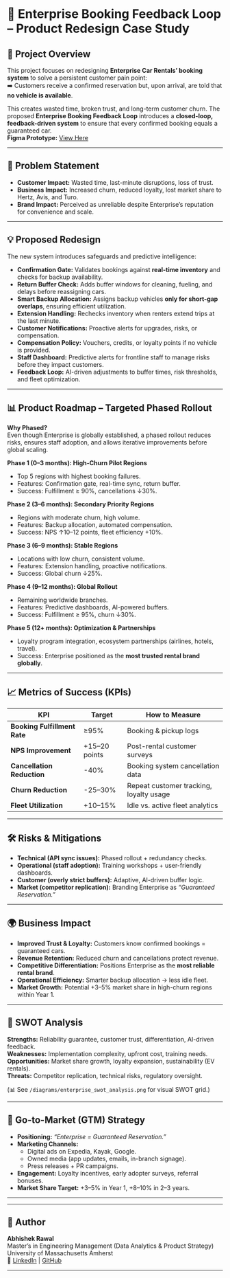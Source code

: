 # 🚗 Enterprise Booking Feedback Loop – Product Redesign Case Study  

## 📌 Project Overview  
This project focuses on redesigning **Enterprise Car Rentals’ booking system** to solve a persistent customer pain point:  
➡️ Customers receive a confirmed reservation but, upon arrival, are told that **no vehicle is available**.  

This creates wasted time, broken trust, and long-term customer churn. The proposed **Enterprise Booking Feedback Loop** introduces a **closed-loop, feedback-driven system** to ensure that every confirmed booking equals a guaranteed car.  
**Figma Prototype:** [View Here](https://www.figma.com/make/XexAuXfLaQ4Tck7QzW5hm7/User-Flow-Analysis?node-id=0-4&t=XSf9guNVpOqP25rq-1)  

---

## 🎯 Problem Statement  
- **Customer Impact:** Wasted time, last-minute disruptions, loss of trust.  
- **Business Impact:** Increased churn, reduced loyalty, lost market share to Hertz, Avis, and Turo.  
- **Brand Impact:** Perceived as unreliable despite Enterprise’s reputation for convenience and scale.  

---

## 💡 Proposed Redesign  
The new system introduces safeguards and predictive intelligence:  

- **Confirmation Gate:** Validates bookings against **real-time inventory** and checks for backup availability.  
- **Return Buffer Check:** Adds buffer windows for cleaning, fueling, and delays before reassigning cars.  
- **Smart Backup Allocation:** Assigns backup vehicles **only for short-gap overlaps**, ensuring efficient utilization.  
- **Extension Handling:** Rechecks inventory when renters extend trips at the last minute.  
- **Customer Notifications:** Proactive alerts for upgrades, risks, or compensation.  
- **Compensation Policy:** Vouchers, credits, or loyalty points if no vehicle is provided.  
- **Staff Dashboard:** Predictive alerts for frontline staff to manage risks before they impact customers.  
- **Feedback Loop:** AI-driven adjustments to buffer times, risk thresholds, and fleet optimization.  

---

## 📊 Product Roadmap – Targeted Phased Rollout  

**Why Phased?**  
Even though Enterprise is globally established, a phased rollout reduces risks, ensures staff adoption, and allows iterative improvements before global scaling.  

**Phase 1 (0–3 months): High-Churn Pilot Regions**  
- Top 5 regions with highest booking failures.  
- Features: Confirmation gate, real-time sync, return buffer.  
- Success: Fulfillment ≥ 90%, cancellations ↓30%.  

**Phase 2 (3–6 months): Secondary Priority Regions**  
- Regions with moderate churn, high volume.  
- Features: Backup allocation, automated compensation.  
- Success: NPS ↑10–12 points, fleet efficiency +10%.  

**Phase 3 (6–9 months): Stable Regions**  
- Locations with low churn, consistent volume.  
- Features: Extension handling, proactive notifications.  
- Success: Global churn ↓25%.  

**Phase 4 (9–12 months): Global Rollout**  
- Remaining worldwide branches.  
- Features: Predictive dashboards, AI-powered buffers.  
- Success: Fulfillment ≥ 95%, churn ↓30%.  

**Phase 5 (12+ months): Optimization & Partnerships**  
- Loyalty program integration, ecosystem partnerships (airlines, hotels, travel).  
- Success: Enterprise positioned as the **most trusted rental brand globally**.  

---

## 📈 Metrics of Success (KPIs)  

| **KPI** | **Target** | **How to Measure** |  
|---------|------------|---------------------|  
| **Booking Fulfillment Rate** | ≥95% | Booking & pickup logs |  
| **NPS Improvement** | +15–20 points | Post-rental customer surveys |  
| **Cancellation Reduction** | -40% | Booking system cancellation data |  
| **Churn Reduction** | -25–30% | Repeat customer tracking, loyalty usage |  
| **Fleet Utilization** | +10–15% | Idle vs. active fleet analytics |  

---

## 🛠️ Risks & Mitigations  

- **Technical (API sync issues):** Phased rollout + redundancy checks.  
- **Operational (staff adoption):** Training workshops + user-friendly dashboards.  
- **Customer (overly strict buffers):** Adaptive, AI-driven buffer logic.  
- **Market (competitor replication):** Branding Enterprise as *“Guaranteed Reservation.”*  

---

## 🌍 Business Impact  

- **Improved Trust & Loyalty:** Customers know confirmed bookings = guaranteed cars.  
- **Revenue Retention:** Reduced churn and cancellations protect revenue.  
- **Competitive Differentiation:** Positions Enterprise as the **most reliable rental brand**.  
- **Operational Efficiency:** Smarter backup allocation → less idle fleet.  
- **Market Growth:** Potential +3–5% market share in high-churn regions within Year 1.  

---

## 🔎 SWOT Analysis  

**Strengths:** Reliability guarantee, customer trust, differentiation, AI-driven feedback.  
**Weaknesses:** Implementation complexity, upfront cost, training needs.  
**Opportunities:** Market share growth, loyalty expansion, sustainability (EV rentals).  
**Threats:** Competitor replication, technical risks, regulatory oversight.  

(📊 See `/diagrams/enterprise_swot_analysis.png` for visual SWOT grid.)  

---

## 📢 Go-to-Market (GTM) Strategy  

- **Positioning:** *“Enterprise = Guaranteed Reservation.”*  
- **Marketing Channels:**  
  - Digital ads on Expedia, Kayak, Google.  
  - Owned media (app updates, emails, in-branch signage).  
  - Press releases + PR campaigns.  
- **Engagement:** Loyalty incentives, early adopter surveys, referral bonuses.  
- **Market Share Target:** +3–5% in Year 1, +8–10% in 2–3 years.  

---
---

## 👤 Author  

**Abhishek Rawal**  
Master’s in Engineering Management (Data Analytics & Product Strategy)  
University of Massachusetts Amherst  
🔗 [LinkedIn](https://www.linkedin.com/in/abhishek-rawal-2510) | [GitHub](https://github.com/AbhishekRaw718)  

---
